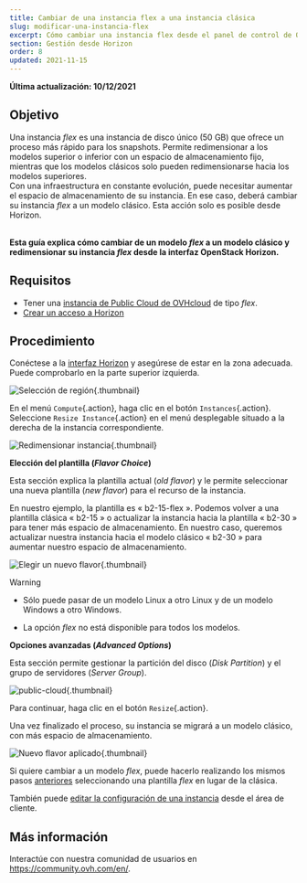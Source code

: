 ```yaml
---
title: Cambiar de una instancia flex a una instancia clásica
slug: modificar-una-instancia-flex
excerpt: Cómo cambiar una instancia flex desde el panel de control de OpenStack Horizon
section: Gestión desde Horizon
order: 8
updated: 2021-11-15
---
```


**Última actualización: 10/12/2021**

## Objetivo

Una instancia *flex* es una instancia de disco único (50 GB) que ofrece un proceso más rápido para los snapshots. Permite redimensionar a los modelos superior o inferior con un espacio de almacenamiento fijo, mientras que los modelos clásicos solo pueden redimensionarse hacia los modelos superiores.</br> Con una infraestructura en constante evolución, puede necesitar aumentar el espacio de almacenamiento de su instancia. En ese caso, deberá cambiar su instancia *flex* a un modelo clásico. Esta acción solo es posible desde Horizon.

</br>**Esta guía explica cómo cambiar de un modelo *flex* a un modelo clásico y redimensionar su instancia *flex* desde la interfaz OpenStack Horizon.**

## Requisitos

- Tener una [instancia de Public Cloud de OVHcloud](../public-cloud-primeros-pasos/#3-crear-una-instancia) de tipo *flex*.
- [Crear un acceso a Horizon](https://docs.ovh.com/es/public-cloud/crear_un_acceso_a_horizon/)

## Procedimiento

Conéctese a la [interfaz Horizon](https://horizon.cloud.ovh.net/auth/login/) y asegúrese de estar en la zona adecuada. Puede comprobarlo en la parte superior izquierda. 

![Selección de región](images/region2021.png){.thumbnail}

En el menú `Compute`{.action}, haga clic en el botón `Instances`{.action}. Seleccione `Resize Instance`{.action} en el menú desplegable situado a la derecha de la instancia correspondiente.

![Redimensionar instancia](images/resizeinstance2021.png){.thumbnail}

**Elección del plantilla (*Flavor Choice*)** <a name="flavorchoice"></a>

Esta sección explica la plantilla actual (*old flavor*) y le permite seleccionar una nueva plantilla (*new flavor*) para el recurso de la instancia.

En nuestro ejemplo, la plantilla es « b2-15-flex ». Podemos volver a una plantilla clásica « b2-15 » o actualizar la instancia hacia la plantilla « b2-30 » para tener más espacio de almacenamiento. En nuestro caso, queremos actualizar nuestra instancia hacia el modelo clásico « b2-30 » para aumentar nuestro espacio de almacenamiento.

![Elegir un nuevo flavor](images/confirmflavor.png){.thumbnail}

> [!warning]
> - Sólo puede pasar de un modelo Linux a otro Linux y de un modelo Windows a otro Windows.
>
> - La opción *flex* no está disponible para todos los modelos.
>

**Opciones avanzadas (*Advanced Options*)**

Esta sección permite gestionar la partición del disco (*Disk Partition*) y el grupo de servidores (*Server Group*).

![public-cloud](images/resize_advanced.png){.thumbnail}

Para continuar, haga clic en el botón `Resize`{.action}.

Una vez finalizado el proceso, su instancia se migrará a un modelo clásico, con más espacio de almacenamiento.

![Nuevo flavor aplicado](images/newflavor.png){.thumbnail}

Si quiere cambiar a un modelo *flex*, puede hacerlo realizando los mismos pasos [anteriores](#flavorchoice) seleccionando una plantilla *flex* en lugar de la clásica. 

También puede [editar la configuración de una instancia](https://docs.ovh.com/es/public-cloud/empezar-con-una-instancia-public-cloud/#editar-la-configuracion-de-una-instancia) desde el área de cliente.

## Más información

Interactúe con nuestra comunidad de usuarios en <https://community.ovh.com/en/>.